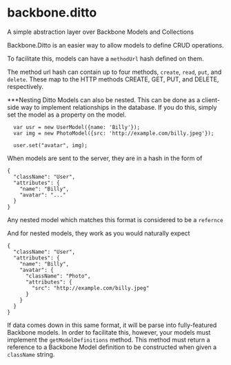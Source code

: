 backbone.ditto
==============

A simple abstraction layer over Backbone Models and Collections

Backbone.Ditto is an easier way to allow models to define CRUD operations.

To facilitate this, models can have a `methodUrl` hash defined on them.

The method url hash can contain up to four methods, `create`, `read`, `put`, and `delete`.
These map to the HTTP methods CREATE, GET, PUT, and DELETE, respectively.

***Nesting
Ditto Models can also be nested. This can be done as a client-side way to implement
relationships in the database. If you do this, simply set the model as a property
on the model.
```
  var usr = new UserModel({name: 'Billy'});
  var img = new PhotoModel({src: 'http://example.com/billy.jpeg'});

  user.set("avatar", img);
```

When models are sent to the server, they are in a hash in the form of
```
{
  "className": "User",
  "attributes": {
    "name": "Billy",
    "avatar": "..."
  }
}
```
Any nested model which matches this format is considered to be a `refernce`

And for nested models, they work as you would naturally expect
```
{
  "className": "User",
  "attributes": {
    "name": "Billy",
    "avatar": {
      "className": "Photo",
      "attributes": {
        "src": "http://example.com/billy.jpeg"
      }
    }
  }
}
```
If data comes down in this same format, it will be parse into fully-featured Backbone models.
In order to facilitate this, however, your models must implement the `getModelDefinitions`
method.
This method must return a reference to a Backbone Model definition to be constructed
when given a `className` string.
